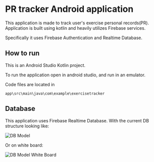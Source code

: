 # PR tracker Android application

This application is made to track user's exercise personal records(PR).
Application is built using kotlin and heavily utilizes Firebase services.

Specifically it uses Firebase Authentication and Realtime Database.

## How to run
This is an Android Studio Kotlin project.


To run the application open in android studio, and run in an emulator.

Code files are located in 

```app\src\main\java\com\example\exercisetracker```

## Database
This application uses Firebase Realtime Database.
With the current DB structure looking like:

![DB Model](./images/DBmodel.svg)


Or on white board:

![DB Model White Board](./images/whiteboardDB.jpg)

